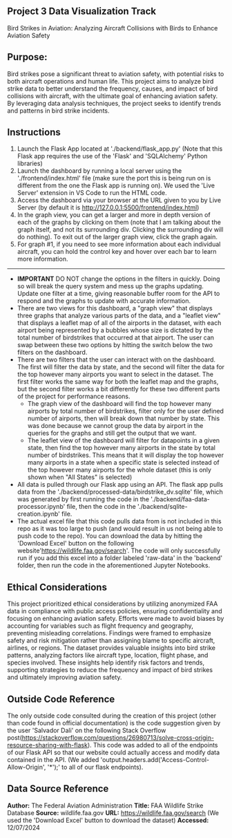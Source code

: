 **Project 3 Data Visualization Track**
---
Bird Strikes in Aviation: Analyzing Aircraft Collisions with Birds to Enhance Aviation Safety

**Purpose:**
---
Bird strikes pose a significant threat to aviation safety, with potential risks to both aircraft operations and human life. This project aims to analyze bird strike data to better understand the frequency, causes, and impact of bird collisions with aircraft, with the ultimate goal of enhancing aviation safety. By leveraging data analysis techniques, the project seeks to identify trends and patterns in bird strike incidents.

**Instructions**
---
1) Launch the Flask App located at './backend/flask_app.py' (Note that this Flask app requires the use of the 'Flask' and 'SQLAlchemy' Python libraries)
2) Launch the dashboard by running a local server using the './frontend/index.html' file (make sure the port this is being run on is different from the one the Flask app is running on). We used the 'Live Server' extension in VS Code to run the HTML code.
3) Access the dashboard via your browser at the URL given to you by Live Server (by default it is http://127.0.0.1:5500/frontend/index.html)
4) In the graph view, you can get a larger and more in depth version of each of the graphs by clicking on them (note that I am talking about the graph itself, and not its surrounding div. Clicking the surrounding div will do nothing). To exit out of the larger graph view, click the graph again. 
5) For graph #1, if you need to see more information about each individual aircraft, you can hold the control key and hover over each bar to learn more information.
---
- **IMPORTANT** DO NOT change the options in the filters in quickly. Doing so will break the query system and mess up the graphs updating. Update one filter at a time, giving reasonable buffer room for the API to respond and the graphs to update with accurate information.
- There are two views for this dashboard, a "graph view" that displays three graphs that analyze various parts of the data, and a "leaflet view" that displays a leaflet map of all of the airports in the dataset, with each airport being represented by a bubbles whose size is dictated by the total number of birdstrikes that occurred at that airport. The user can swap between these two options by hitting the switch below the two filters on the dashboard.
- There are two filters that the user can interact with on the dashboard. The first will filter the data by state, and the second will filter the data for the top however many airports you want to select in the dataset. The first filter works the same way for both the leaflet map and the graphs, but the second filter works a bit differently for these two different parts of the project for performance reasons.
    - The graph view of the dashboard will find the top however many airports by total number of birdstrikes, filter only for the user defined number of airports, then will break down that number by state. This was done because we cannot group the data by airport in the queries for the graphs and still get the output that we want.
    - The leaflet view of the dashboard will filter for datapoints in a given state, then find the top however many airports in the state by total number of birdstrikes. This means that it will display the top however many airports in a state when a specific state is selected instead of the top however many airports for the whole dataset  (this is only shown when "All States" is selected)
- All data is pulled through our Flask app using an API. The flask app pulls data from the './backend/processed-data/birdstrike_dv.sqlite' file, which was generated by first running the code in the './backend/faa-data-processor.ipynb' file, then the code in the './backend/sqlite-creation.ipynb' file.
- The actual excel file that this code pulls data from is not included in this repo as it was too large to push (and would result in us not being able to push code to the repo). You can download the data by hitting the 'Download Excel' button on the following website'https://wildlife.faa.gov/search'. The code will only successfully run if you add this excel into a folder labeled 'raw-data' in the 'backend' folder, then run the code in the aforementioned Jupyter Notebooks.


**Ethical Considerations**
---
This project prioritized ethical considerations by utilizing anonymized FAA data in compliance with public access policies, ensuring confidentiality and focusing on enhancing aviation safety. Efforts were made to avoid biases by accounting for variables such as flight frequency and geography, preventing misleading correlations. Findings were framed to emphasize safety and risk mitigation rather than assigning blame to specific aircraft, airlines, or regions. The dataset provides valuable insights into bird strike patterns, analyzing factors like aircraft type, location, flight phase, and species involved. These insights help identify risk factors and trends, supporting strategies to reduce the frequency and impact of bird strikes and ultimately improving aviation safety.

**Outside Code Reference**
---
The only outside code consulted during the creation of this project (other than code found in official documentation) is the code suggestion given by the user 'Salvador Dali' on the following Stack Overflow post(https://stackoverflow.com/questions/26980713/solve-cross-origin-resource-sharing-with-flask). This code was added to all of the endpoints of our Flask API so that our website could actually access and modify data contained in the API. (We added 'output.headers.add('Access-Control-Allow-Origin', '*');' to all of our flask endpoints).

**Data Source Reference**  
---
**Author:** The Federal Aviation Administration
**Title:** FAA Wildlife Strike Database
**Source:** wildlife.faa.gov
**URL:** https://wildlife.faa.gov/search (We used the 'Download Excel' button to download the dataset)
**Accessed:** 12/07/2024
